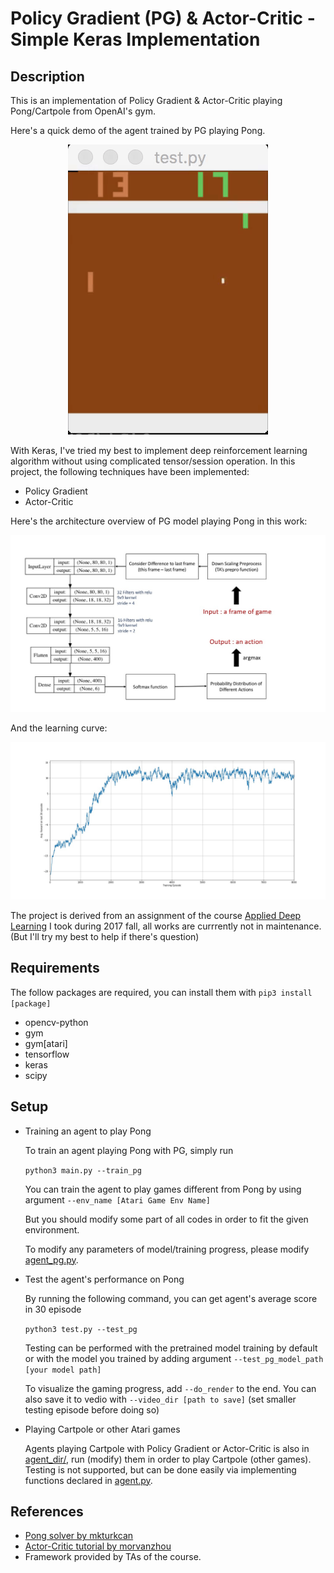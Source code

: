 # Policy Gradient (PG) & Actor-Critic - Simple Keras Implementation


## Description

This is an implementation of Policy Gradient & Actor-Critic playing Pong/Cartpole from OpenAI's gym.

Here's a quick demo of the agent trained by PG playing Pong.

<p align="center"> 
<img src="fig/pong.gif">
</p>

With Keras, I've tried my best to implement deep reinforcement learning algorithm without using complicated tensor/session operation. In this project, the following techniques have been implemented:

- Policy Gradient
- Actor-Critic

Here's the architecture overview of PG model playing Pong in this work:

<p align="center"> 
<img src="fig/workflow.jpg">
</p>


And the learning curve:

<p align="center"> 
<img src="fig/learning_curve.jpg">
</p>


The project is derived from an assignment of the course [Applied Deep Learning](https://www.csie.ntu.edu.tw/~yvchen/f106-adl/) I took during 2017 fall, all works are currrently not in maintenance. (But I'll try my best to help if there's question)


## Requirements

The follow packages are required, you can install them with `pip3 install [package]`

- opencv-python
- gym
- gym[atari]
- tensorflow
- keras
- scipy	

## Setup
- Training an agent to play Pong
	
    To train an agent playing Pong with PG, simply run

	`python3 main.py --train_pg`

	You can train the agent to play games different from Pong by using argument `--env_name [Atari Game Env Name]`

	But you should modify some part of all codes in order to fit the given environment.

    To modify any parameters of model/training progress, please modify [agent_pg.py](agent_dir/agent_pg.py).

- Test the agent's performance on Pong
     
     By running the following command, you can get agent's average score in 30 episode
     
     `python3 test.py --test_pg`
     
     Testing can be performed with the pretrained model training by default or with the model you trained by adding argument `--test_pg_model_path [your model path]`
     
     To visualize the gaming progress, add `--do_render` to the end. You can also save it to vedio with `--video_dir [path to save]` (set smaller testing episode before doing so)

- Playing Cartpole or other Atari games

	Agents playing Cartpole with Policy Gradient or Actor-Critic is also in [agent_dir/](agent_dir/), run (modify) them in order to play Cartpole (other games). Testing is not supported, but can be done easily via implementing functions declared in [agent.py](agent_dir/agent.py).



## References
- [Pong solver by mkturkcan](https://github.com/mkturkcan/Keras-Pong)
- [Actor-Critic tutorial by morvanzhou](https://github.com/MorvanZhou/Reinforcement-learning-with-tensorflow/)
- Framework provided by TAs of the course.
